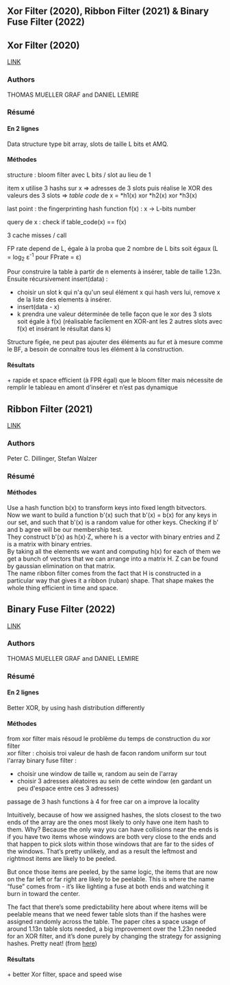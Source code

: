 ## Xor Filter (2020), Ribbon Filter (2021) & Binary Fuse Filter (2022)

## Xor Filter (2020)

[LINK](https://arxiv.org/abs/1912.08258) 

### Authors  
THOMAS MUELLER GRAF and DANIEL LEMIRE

### Résumé

#### En 2 lignes

Data structure type bit array, slots de taille L bits et AMQ.   

#### Méthodes

structure : bloom filter avec L bits / slot au lieu de 1

item x
utilise 3 hashs sur x => adresses de 3 slots puis réalise le XOR des valeurs des 3 slots
=> *table code* de x = *h1(x)  xor  *h2(x)  xor  *h3(x)

last point : the fingerprinting hash function f(x) : x → L-bits number

query de x : check if table_code(x) == f(x)

3 cache misses / call

FP rate depend de L, égale à la proba que 2 nombre de L bits soit égaux (L = log<sub>2</sub> ε<sup>-1</sup> pour FPrate = ε)


Pour construire la table à partir de n elements à insérer, table de taille 1.23n.  
Ensuite récursivement insert(data) :
  + choisir un slot k qui n'a qu'un seul élément x qui hash vers lui, remove x de la liste des elements à insérer.  
  + insert(data - x)
  + k prendra une valeur déterminée de telle façon que le xor des 3 slots soit égale à f(x) (réalisable facilement en XOR-ant les 2 autres slots avec f(x) et insérant le résultat dans k)

Structure figée, ne peut pas ajouter des éléments au fur et à mesure comme le BF, a besoin de connaître tous les élément à la construction.

#### Résultats

\+ rapide et space efficient (à FPR égal) que le bloom filter mais nécessite de remplir le tableau en amont d’insérer et n’est pas dynamique




## Ribbon Filter (2021)

[LINK](https://arxiv.org/abs/2103.02515) 

### Authors  
Peter C. Dillinger, Stefan Walzer

### Résumé  

#### Méthodes

Use a hash function b(x) to transform keys into fixed length bitvectors.  
Now we want to build a function b'(x) such that b'(x) = b(x) for any keys in our set, and such that b'(x) is a random value for other keys. Checking if b' and b agree will be our membership test.  
They construct b'(x) as h(x)·Z, where h is a vector with binary entries and Z is a matrix with binary entries.  
By taking all the elements we want and computing h(x) for each of them we get a bunch of vectors that we can arrange into a matrix H. Z can be found by gaussian elimination on that matrix.  
The name ribbon filter comes from the fact that H is constructed in a particular way that gives it a ribbon (ruban) shape. That shape makes the whole thing efficient in time and space.   




## Binary Fuse Filter (2022)

[LINK](https://arxiv.org/abs/2201.01174) 

### Authors  
THOMAS MUELLER GRAF and DANIEL LEMIRE

### Résumé

#### En 2 lignes

Better XOR, by using hash distribution differently

#### Méthodes

from xor filter mais résoud le problème du temps de construction du xor filter  
xor filter : choisis troi valeur de hash de facon random uniform sur tout l'array
binary fuse filter : 
  + choisir une window de taille w, random au sein de l'array
  + choisir 3 adresses aléatoires au sein de cette window (en gardant un peu d'espace entre ces 3 adresses)


passage de 3 hash functions à 4 for free car on a improve la locality


Intuitively, because of how we assigned hashes, the slots closest to the two ends of the array are the ones most likely to only have one item hash to them. Why? Because the only way you can have collisions near the ends is if you have two items whose windows are both very close to the ends and that happen to pick slots within those windows that are far to the sides of the windows. That’s pretty unlikely, and as a result the leftmost and rightmost items are likely to be peeled.

But once those items are peeled, by the same logic, the items that are now on the far left or far right are likely to be peelable. This is where the name “fuse” comes from - it’s like lighting a fuse at both ends and watching it burn in toward the center.

The fact that there’s some predictability here about where items will be peelable means that we need fewer table slots than if the hashes were assigned randomly across the table. The paper cites a space usage of around 1.13n table slots needed, a big improvement over the 1.23n needed for an XOR filter, and it’s done purely by changing the strategy for assigning hashes. Pretty neat! (from [here](https://stackoverflow.com/questions/73410580/what-is-a-binary-fuse-filter))


#### Résultats

\+ better Xor filter, space and speed wise